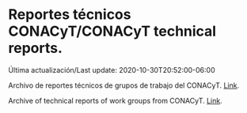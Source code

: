 # Reportes técnicos CONACyT/CONACyT technical reports.

Última actualización/Last update: 2020-10-30T20:52:00-06:00

Archivo de reportes técnicos de grupos de trabajo del CONACyT. [Link](https://coronavirus.conacyt.mx/productos/index.html).

Archive of technical reports of work groups from CONACyT. [Link](https://coronavirus.conacyt.mx/productos/index.html).
